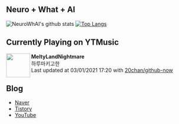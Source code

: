 ## Neuro + What + AI

![NeuroWhAI's github stats](https://github-readme-stats.vercel.app/api?username=neurowhai&count_private=true&show_icons=true)
[![Top Langs](https://github-readme-stats.vercel.app/api/top-langs/?username=neurowhai&layout=compact)](https://github.com/anuraghazra/github-readme-stats)

## Currently Playing on YTMusic

[<img align="left" height="65" src="https://lh3.googleusercontent.com/NaY3179QY6UG9yiEZttiWmHt20fBOSie15QF-qCvMPyhJFl7aoOLds4_g5XJiMcPR8hDh7v-T5IKc8c">](https://music.youtube.com/channel/UC15RxtWItJt1mukU7vPbDbw)

**MeltyLandNightmare**  
하루마키고한  
Last updated at 03/01/2021 17:20 with [20chan/github-now](https://github.com/20chan/github-now)

## Blog

- [Naver](http://blog.naver.com/neurowhai)
- [Tistory](http://neurowhai.tistory.com/)
- [YouTube](https://www.youtube.com/channel/UCB_v1xU6laBHOeH6z4L-Mtw)
